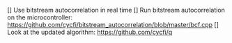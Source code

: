 [] Use bitstream autocorrelation in real time
[]  Run bitstream autocorrelation on the microcontroller: https://github.com/cycfi/bitstream_autocorrelation/blob/master/bcf.cpp
[] Look at the updated algorithm: https://github.com/cycfi/q
